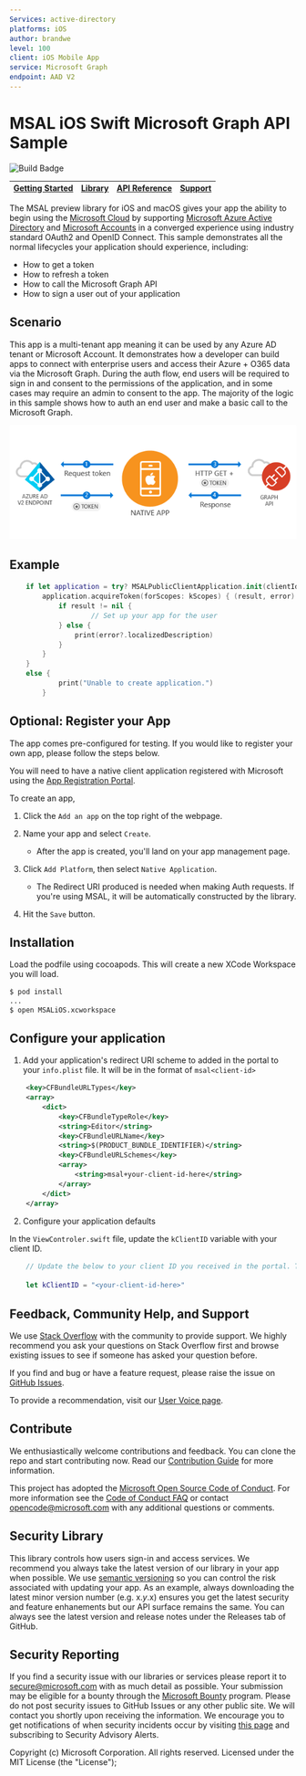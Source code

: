 ```yaml
--- 
Services: active-directory
platforms: iOS
author: brandwe
level: 100
client: iOS Mobile App
service: Microsoft Graph
endpoint: AAD V2
---
```

# MSAL iOS Swift Microsoft Graph API Sample 

![Build Badge](https://identitydivision.visualstudio.com/_apis/public/build/definitions/a7934fdd-dcde-4492-a406-7fad6ac00e17/523/badge)

| [Getting Started](https://docs.microsoft.com/azure/active-directory/develop/guidedsetups/active-directory-ios)| [Library](https://github.com/AzureAD/microsoft-authentication-library-for-objc) | [API Reference](https://azuread.github.io/docs/objc/) | [Support](README.md#community-help-and-support)
| --- | --- | --- | --- |

The MSAL preview library for iOS and macOS gives your app the ability to begin using the [Microsoft Cloud](https://cloud.microsoft.com) by supporting [Microsoft Azure Active Directory](https://azure.microsoft.com/en-us/services/active-directory/) and [Microsoft Accounts](https://account.microsoft.com) in a converged experience using industry standard OAuth2 and OpenID Connect. This sample demonstrates all the normal lifecycles your application should experience, including:

* How to get a token
* How to refresh a token
* How to call the Microsoft Graph API
* How to sign a user out of your application

## Scenario

This app is a multi-tenant app meaning it can be used by any Azure AD tenant or Microsoft Account.  It demonstrates how a developer can build apps to connect with enterprise users and access their Azure + O365 data via the Microsoft Graph.  During the auth flow, end users will be required to sign in and consent to the permissions of the application, and in some cases may require an admin to consent to the app.  The majority of the logic in this sample shows how to auth an end user and make a basic call to the Microsoft Graph.

![Topology](./images/iosintro.png)

## Example

```swift
    if let application = try? MSALPublicClientApplication.init(clientId: <your-client-id-here>) {
        application.acquireToken(forScopes: kScopes) { (result, error) in
            if result != nil {
                    // Set up your app for the user
            } else {
                print(error?.localizedDescription)
            }
        }
    }
    else {
            print("Unable to create application.")
        } 
```

## Optional: Register your App  

The app comes pre-configured for testing.  If you would like to register your own app, please follow 
the steps below. 

You will need to have a native client application registered with Microsoft using the 
[App Registration Portal](https://apps.dev.microsoft.com/). 

To create an app,  
1. Click the `Add an app` on the top right of the webpage.

2. Name your app and select `Create`. 
    - After the app is created, you'll land on your app management page. 

3. Click `Add Platform`, then select `Native Application`. 
    - The Redirect URI produced is needed when making Auth requests. If you're using MSAL, it will
    be automatically constructed by the library. 

4. Hit the `Save` button. 

## Installation

Load the podfile using cocoapods. This will create a new XCode Workspace you will load.

```
$ pod install
...
$ open MSALiOS.xcworkspace
```
## Configure your application

1. Add your application's redirect URI scheme to added in the portal to your `info.plist` file. It will be in the format of `msal<client-id>`
```xml
    <key>CFBundleURLTypes</key>
    <array>
        <dict>
            <key>CFBundleTypeRole</key>
            <string>Editor</string>
            <key>CFBundleURLName</key>
            <string>$(PRODUCT_BUNDLE_IDENTIFIER)</string>
            <key>CFBundleURLSchemes</key>
            <array>
                <string>msal+your-client-id-here</string>
            </array>
        </dict>
    </array>
```

2. Configure your application defaults

In the `ViewControler.swift` file, update the `kClientID` variable with your client ID.

```swift
    // Update the below to your client ID you received in the portal. The below is for running the demo only
    
    let kClientID = "<your-client-id-here>"
```

## Feedback, Community Help, and Support

We use [Stack Overflow](http://stackoverflow.com/questions/tagged/msal) with the community to 
provide support. We highly recommend you ask your questions on Stack Overflow first and browse 
existing issues to see if someone has asked your question before. 

If you find and bug or have a feature request, please raise the issue 
on [GitHub Issues](../../issues). 

To provide a recommendation, visit 
our [User Voice page](https://feedback.azure.com/forums/169401-azure-active-directory).

## Contribute

We enthusiastically welcome contributions and feedback. You can clone the repo and start 
contributing now. Read our [Contribution Guide](Contributing.md) for more information.

This project has adopted the 
[Microsoft Open Source Code of Conduct](https://opensource.microsoft.com/codeofconduct/). 
For more information see 
the [Code of Conduct FAQ](https://opensource.microsoft.com/codeofconduct/faq/) or contact 
[opencode@microsoft.com](mailto:opencode@microsoft.com) with any additional questions or comments.

## Security Library

This library controls how users sign-in and access services. We recommend you always take the 
latest version of our library in your app when possible. We 
use [semantic versioning](http://semver.org) so you can control the risk associated with updating 
your app. As an example, always downloading the latest minor version number (e.g. x.*y*.x) ensures 
you get the latest security and feature enhanements but our API surface remains the same. You 
can always see the latest version and release notes under the Releases tab of GitHub.

## Security Reporting

If you find a security issue with our libraries or services please report it 
to [secure@microsoft.com](mailto:secure@microsoft.com) with as much detail as possible. Your 
submission may be eligible for a bounty through the [Microsoft Bounty](http://aka.ms/bugbounty) 
program. Please do not post security issues to GitHub Issues or any other public site. We will 
contact you shortly upon receiving the information. We encourage you to get notifications of when 
security incidents occur by 
visiting [this page](https://technet.microsoft.com/en-us/security/dd252948) and subscribing 
to Security Advisory Alerts.

Copyright (c) Microsoft Corporation.  All rights reserved. Licensed under the MIT License (the "License");
